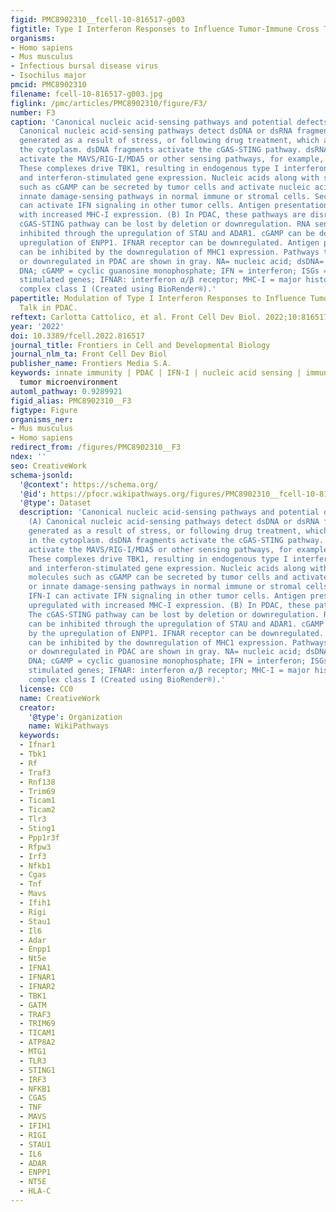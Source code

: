 ```yaml
---
figid: PMC8902310__fcell-10-816517-g003
figtitle: Type I Interferon Responses to Influence Tumor-Immune Cross Talk in PDAC
organisms:
- Homo sapiens
- Mus musculus
- Infectious bursal disease virus
- Isochilus major
pmcid: PMC8902310
filename: fcell-10-816517-g003.jpg
figlink: /pmc/articles/PMC8902310/figure/F3/
number: F3
caption: 'Canonical nucleic acid-sensing pathways and potential defects in PDAC. (A)
  Canonical nucleic acid-sensing pathways detect dsDNA or dsRNA fragments (DAMPs)
  generated as a result of stress, or following drug treatment, which accumulate in
  the cytoplasm. dsDNA fragments activate the cGAS-STING pathway. dsRNA fragments
  activate the MAVS/RIG-I/MDA5 or other sensing pathways, for example, TRAF3/TRIF.
  These complexes drive TBK1, resulting in endogenous type I interferon production
  and interferon-stimulated gene expression. Nucleic acids along with signaling molecules
  such as cGAMP can be secreted by tumor cells and activate nucleic acid-sensing or
  innate damage-sensing pathways in normal immune or stromal cells. Secreted IFN-I
  can activate IFN signaling in other tumor cells. Antigen presentation is upregulated
  with increased MHC-I expression. (B) In PDAC, these pathways are disrupted. The
  cGAS-STING pathway can be lost by deletion or downregulation. RNA sensing can be
  inhibited through the upregulation of STAU and ADAR1. cGAMP can be degraded by the
  upregulation of ENPP1. IFNAR receptor can be downregulated. Antigen presentation
  can be inhibited by the downregulation of MHC1 expression. Pathways that are lost
  or downregulated in PDAC are shown in gray. NA= nucleic acid; dsDNA= double-stranded
  DNA; cGAMP = cyclic guanosine monophosphate; IFN = interferon; ISGs = interferon
  stimulated genes; IFNAR: interferon α/β receptor; MHC-I = major histocompatibility
  complex class I (Created using BioRender®).'
papertitle: Modulation of Type I Interferon Responses to Influence Tumor-Immune Cross
  Talk in PDAC.
reftext: Carlotta Cattolico, et al. Front Cell Dev Biol. 2022;10:816517.
year: '2022'
doi: 10.3389/fcell.2022.816517
journal_title: Frontiers in Cell and Developmental Biology
journal_nlm_ta: Front Cell Dev Biol
publisher_name: Frontiers Media S.A.
keywords: innate immunity | PDAC | IFN-I | nucleic acid sensing | immunotherapy |
  tumor microenvironment
automl_pathway: 0.9289921
figid_alias: PMC8902310__F3
figtype: Figure
organisms_ner:
- Mus musculus
- Homo sapiens
redirect_from: /figures/PMC8902310__F3
ndex: ''
seo: CreativeWork
schema-jsonld:
  '@context': https://schema.org/
  '@id': https://pfocr.wikipathways.org/figures/PMC8902310__fcell-10-816517-g003.html
  '@type': Dataset
  description: 'Canonical nucleic acid-sensing pathways and potential defects in PDAC.
    (A) Canonical nucleic acid-sensing pathways detect dsDNA or dsRNA fragments (DAMPs)
    generated as a result of stress, or following drug treatment, which accumulate
    in the cytoplasm. dsDNA fragments activate the cGAS-STING pathway. dsRNA fragments
    activate the MAVS/RIG-I/MDA5 or other sensing pathways, for example, TRAF3/TRIF.
    These complexes drive TBK1, resulting in endogenous type I interferon production
    and interferon-stimulated gene expression. Nucleic acids along with signaling
    molecules such as cGAMP can be secreted by tumor cells and activate nucleic acid-sensing
    or innate damage-sensing pathways in normal immune or stromal cells. Secreted
    IFN-I can activate IFN signaling in other tumor cells. Antigen presentation is
    upregulated with increased MHC-I expression. (B) In PDAC, these pathways are disrupted.
    The cGAS-STING pathway can be lost by deletion or downregulation. RNA sensing
    can be inhibited through the upregulation of STAU and ADAR1. cGAMP can be degraded
    by the upregulation of ENPP1. IFNAR receptor can be downregulated. Antigen presentation
    can be inhibited by the downregulation of MHC1 expression. Pathways that are lost
    or downregulated in PDAC are shown in gray. NA= nucleic acid; dsDNA= double-stranded
    DNA; cGAMP = cyclic guanosine monophosphate; IFN = interferon; ISGs = interferon
    stimulated genes; IFNAR: interferon α/β receptor; MHC-I = major histocompatibility
    complex class I (Created using BioRender®).'
  license: CC0
  name: CreativeWork
  creator:
    '@type': Organization
    name: WikiPathways
  keywords:
  - Ifnar1
  - Tbk1
  - Rf
  - Traf3
  - Rnf138
  - Trim69
  - Ticam1
  - Ticam2
  - Tlr3
  - Sting1
  - Ppp1r3f
  - Rfpw3
  - Irf3
  - Nfkb1
  - Cgas
  - Tnf
  - Mavs
  - Ifih1
  - Rigi
  - Stau1
  - Il6
  - Adar
  - Enpp1
  - Nt5e
  - IFNA1
  - IFNAR1
  - IFNAR2
  - TBK1
  - GATM
  - TRAF3
  - TRIM69
  - TICAM1
  - ATP8A2
  - MTG1
  - TLR3
  - STING1
  - IRF3
  - NFKB1
  - CGAS
  - TNF
  - MAVS
  - IFIH1
  - RIGI
  - STAU1
  - IL6
  - ADAR
  - ENPP1
  - NT5E
  - HLA-C
---
```


